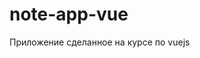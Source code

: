 # note-app-vue
Приложение сделанное на курсе по vuejs


<!-- // "serve": "SET NODE_OPTIONS=--openssl-legacy-provider && vue-cli-service serve",
//      "build": "SET NODE_OPTIONS=--openssl-legacy-provider && vue-cli-service build" -->
